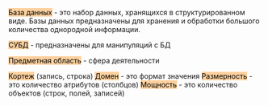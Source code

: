 <mark style="background: #FFB86CA6;">База данных</mark> - это набор данных, хранящихся в структурированном виде.
Базы данных предназначены для хранения и обработки большого количества однородной информации.

<mark style="background: #FFB86CA6;">СУБД</mark> - предназначены для манипуляций с БД

<mark style="background: #FFB86CA6;">Предметная область</mark> - сфера деятельности

<mark style="background: #FFB86CA6;">Кортеж</mark> (запись, строка)
<mark style="background: #FFB86CA6;">Домен</mark> - это формат значения
<mark style="background: #FFB86CA6;">Размерность</mark> - это количество атрибутов (столбцов)
<mark style="background: #FFB86CA6;">Мощность</mark> - это количество объектов (строк, полей, записей)